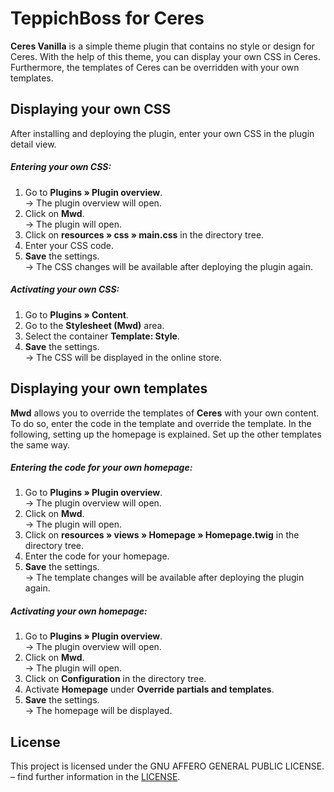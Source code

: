 # TeppichBoss for Ceres

**Ceres Vanilla** is a simple theme plugin that contains no style or design for Ceres. With the help of this theme, you can display your own CSS in Ceres. Furthermore, the templates of Ceres can be overridden with your own templates.

## Displaying your own CSS

After installing and deploying the plugin, enter your own CSS in the plugin detail view.

##### Entering your own CSS:

1. Go to **Plugins » Plugin overview**.<br /> → The plugin overview will open. 
2. Click on **Mwd**.<br /> → The plugin will open. 
3. Click on **resources » css » main.css** in the directory tree.
4. Enter your CSS code.  
7. **Save** the settings.<br /> → The CSS changes will be available after deploying the plugin again.

##### Activating your own CSS:

1. Go to **Plugins » Content**. 
2. Go to the **Stylesheet (Mwd)** area.
3. Select the container **Template: Style**. 
4. **Save** the settings.<br /> → The CSS will be displayed in the online store.

## Displaying your own templates

**Mwd** allows you to override the templates of **Ceres** with your own content. To do so, enter the code in the template and override the template. In the following, setting up the homepage is explained. Set up the other templates the same way.

##### Entering the code for your own homepage:

1. Go to **Plugins » Plugin overview**.<br /> → The plugin overview will open. 
2. Click on **Mwd**.<br /> → The plugin will open. 
3. Click on **resources » views » Homepage » Homepage.twig** in the directory tree.
4. Enter the code for your homepage.  
7. **Save** the settings.<br /> → The template changes will be available after deploying the plugin again.

##### Activating your own homepage:


1. Go to **Plugins » Plugin overview**.<br /> → The plugin overview will open. 
2. Click on **Mwd**.<br /> → The plugin will open. 
3. Click on **Configuration** in the directory tree.
4. Activate **Homepage** under **Override partials and templates**.  
7. **Save** the settings.<br /> → The homepage will be displayed.

## License

This project is licensed under the GNU AFFERO GENERAL PUBLIC LICENSE. – find further information in the [LICENSE](https://github.com/plentymarkets/plugin-ceres-vanilla/blob/master/LICENSE).